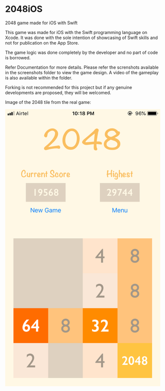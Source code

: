 # 2048iOS
2048 game made for iOS with Swift

This game was made for iOS with the Swift programming language on Xcode. 
It was done with the sole intention of showcasing of Swift skills and not for publication on the App Store. 

The game logic was done completely by the developer and no part of code is borrowed.

Refer Documentation for more details. 
Please refer the screnshots available in the screenshots folder to view the game design. A video of the gameplay is also available within the folder. 

Forking is not recommended for this project but if any genuine developments are proposed, they will be welcomed. 

Image of the 2048 tile from the real game: 

![alt text](https://github.com/sharaththegeek/2048iOS/blob/master/Screenshots/2048tile.PNG)
